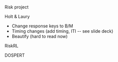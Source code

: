 Risk project

Holt & Laury
* Change response keys to B/M
* Timing changes (add timing, ITI -- see slide deck)
* Beautify (hard to read now)

RiskRL


DOSPERT 

 